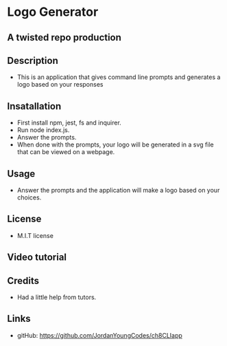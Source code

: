 # Logo Generator
## A twisted repo production

## Description
- This is an application that gives command line prompts and generates a logo based on your responses

## Insatallation
- First install npm, jest, fs and inquirer.
- Run node index.js.
- Answer the prompts.
- When done with the prompts, your logo will be generated in a svg file that can be viewed on a webpage.

## Usage
- Answer the prompts and the application will make a logo based on your choices.

## License
- M.I.T license

## Video tutorial


## Credits
- Had a little help from tutors.

## Links
- gitHub: https://github.com/JordanYoungCodes/ch8CLIapp